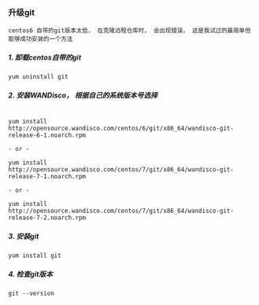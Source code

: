 ### 升级git

	centos6 自带的git版本太低， 在克隆远程仓库时， 会出现错误， 这是我试过的最简单但能够成功安装的一个方法

##### 1. 卸载centos自带的git

```
yum uninstall git
```

##### 2. 安装WANDisco， 根据自己的系统版本号选择

```

yum install http://opensource.wandisco.com/centos/6/git/x86_64/wandisco-git-release-6-1.noarch.rpm

- or -

yum install http://opensource.wandisco.com/centos/7/git/x86_64/wandisco-git-release-7-1.noarch.rpm

- or -

yum install http://opensource.wandisco.com/centos/7/git/x86_64/wandisco-git-release-7-2.noarch.rpm

```

##### 3. 安装git

```
yum install git
```

##### 4. 检查git版本

```
git --version
``````
